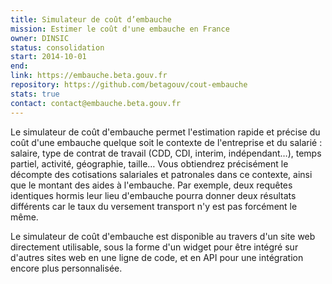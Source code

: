 ```yaml
---
title: Simulateur de coût d’embauche
mission: Estimer le coût d'une embauche en France
owner: DINSIC
status: consolidation
start: 2014-10-01
end:
link: https://embauche.beta.gouv.fr
repository: https://github.com/betagouv/cout-embauche
stats: true
contact: contact@embauche.beta.gouv.fr
---
```


Le simulateur de coût d'embauche permet l'estimation rapide et précise du coût d'une embauche quelque soit le contexte de l'entreprise et du salarié : salaire, type de contrat de travail (CDD, CDI, interim, indépendant…), temps partiel, activité, géographie, taille… Vous obtiendrez précisément le décompte des cotisations salariales et patronales dans ce contexte, ainsi que le montant des aides à l'embauche. Par exemple, deux requêtes identiques hormis leur lieu d'embauche pourra donner deux résultats différents car le taux du versement transport n'y est pas forcément le même.

Le simulateur de coût d'embauche est disponible au travers d'un site web directement utilisable, sous la forme d'un widget pour être intégré sur d'autres sites web en une ligne de code, et en API pour une intégration encore plus personnalisée.
